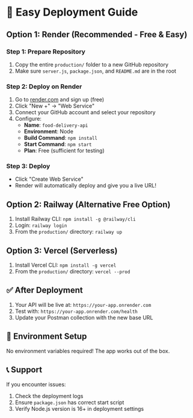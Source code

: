 # 🚀 Easy Deployment Guide

## Option 1: Render (Recommended - Free & Easy)

### Step 1: Prepare Repository
1. Copy the entire `production/` folder to a new GitHub repository
2. Make sure `server.js`, `package.json`, and `README.md` are in the root

### Step 2: Deploy on Render
1. Go to [render.com](https://render.com) and sign up (free)
2. Click "New +" → "Web Service"
3. Connect your GitHub account and select your repository
4. Configure:
   - **Name**: `food-delivery-api`
   - **Environment**: Node
   - **Build Command**: `npm install`
   - **Start Command**: `npm start`
   - **Plan**: Free (sufficient for testing)

### Step 3: Deploy
- Click "Create Web Service"
- Render will automatically deploy and give you a live URL!

## Option 2: Railway (Alternative Free Option)

1. Install Railway CLI: `npm install -g @railway/cli`
2. Login: `railway login`
3. From the `production/` directory: `railway up`

## Option 3: Vercel (Serverless)

1. Install Vercel CLI: `npm install -g vercel`
2. From the `production/` directory: `vercel --prod`

## ✅ After Deployment

1. Your API will be live at: `https://your-app.onrender.com`
2. Test with: `https://your-app.onrender.com/health`
3. Update your Postman collection with the new base URL

## 🔧 Environment Setup

No environment variables required! The app works out of the box.

## 📞 Support

If you encounter issues:
1. Check the deployment logs
2. Ensure `package.json` has correct start script
3. Verify Node.js version is 16+ in deployment settings
